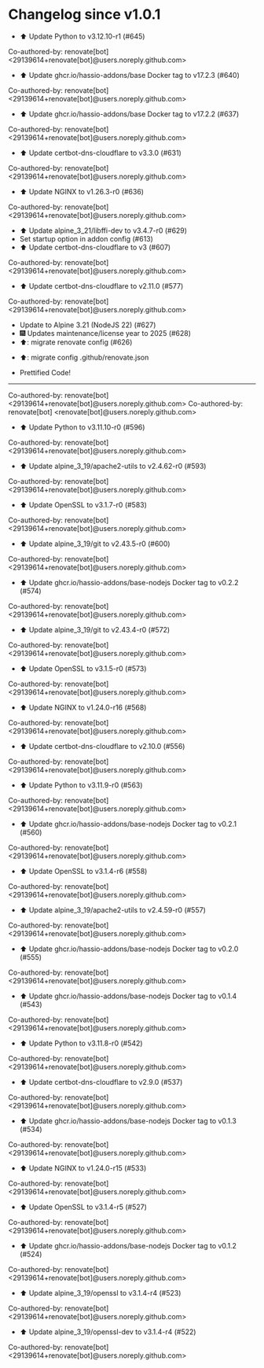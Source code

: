 # Changelog since v1.0.1
- ⬆️ Update Python to v3.12.10-r1 (#645)

Co-authored-by: renovate[bot] <29139614+renovate[bot]@users.noreply.github.com> 
- ⬆️ Update ghcr.io/hassio-addons/base Docker tag to v17.2.3 (#640)

Co-authored-by: renovate[bot] <29139614+renovate[bot]@users.noreply.github.com> 
- ⬆️ Update ghcr.io/hassio-addons/base Docker tag to v17.2.2 (#637)

Co-authored-by: renovate[bot] <29139614+renovate[bot]@users.noreply.github.com> 
- ⬆️ Update certbot-dns-cloudflare to v3.3.0 (#631)

Co-authored-by: renovate[bot] <29139614+renovate[bot]@users.noreply.github.com> 
- ⬆️ Update NGINX to v1.26.3-r0 (#636)

Co-authored-by: renovate[bot] <29139614+renovate[bot]@users.noreply.github.com> 
- ⬆️ Update alpine_3_21/libffi-dev to v3.4.7-r0 (#629) 
- Set startup option in addon config (#613) 
- ⬆️ Update certbot-dns-cloudflare to v3 (#607)

Co-authored-by: renovate[bot] <29139614+renovate[bot]@users.noreply.github.com> 
- ⬆️ Update certbot-dns-cloudflare to v2.11.0 (#577)

Co-authored-by: renovate[bot] <29139614+renovate[bot]@users.noreply.github.com> 
- Update to Alpine 3.21 (NodeJS 22) (#627) 
- 🎆 Updates maintenance/license year to 2025 (#628) 
- ⬆️: migrate renovate config (#626)

* ⬆️: migrate config .github/renovate.json

* Prettified Code!

---------

Co-authored-by: renovate[bot] <29139614+renovate[bot]@users.noreply.github.com>
Co-authored-by: renovate[bot] <renovate[bot]@users.noreply.github.com> 
- ⬆️ Update Python to v3.11.10-r0 (#596)

Co-authored-by: renovate[bot] <29139614+renovate[bot]@users.noreply.github.com> 
- ⬆️ Update alpine_3_19/apache2-utils to v2.4.62-r0 (#593)

Co-authored-by: renovate[bot] <29139614+renovate[bot]@users.noreply.github.com> 
- ⬆️ Update OpenSSL to v3.1.7-r0 (#583)

Co-authored-by: renovate[bot] <29139614+renovate[bot]@users.noreply.github.com> 
- ⬆️ Update alpine_3_19/git to v2.43.5-r0 (#600)

Co-authored-by: renovate[bot] <29139614+renovate[bot]@users.noreply.github.com> 
- ⬆️ Update ghcr.io/hassio-addons/base-nodejs Docker tag to v0.2.2 (#574)

Co-authored-by: renovate[bot] <29139614+renovate[bot]@users.noreply.github.com> 
- ⬆️ Update alpine_3_19/git to v2.43.4-r0 (#572)

Co-authored-by: renovate[bot] <29139614+renovate[bot]@users.noreply.github.com> 
- ⬆️ Update OpenSSL to v3.1.5-r0 (#573)

Co-authored-by: renovate[bot] <29139614+renovate[bot]@users.noreply.github.com> 
- ⬆️ Update NGINX to v1.24.0-r16 (#568)

Co-authored-by: renovate[bot] <29139614+renovate[bot]@users.noreply.github.com> 
- ⬆️ Update certbot-dns-cloudflare to v2.10.0 (#556)

Co-authored-by: renovate[bot] <29139614+renovate[bot]@users.noreply.github.com> 
- ⬆️ Update Python to v3.11.9-r0 (#563)

Co-authored-by: renovate[bot] <29139614+renovate[bot]@users.noreply.github.com> 
- ⬆️ Update ghcr.io/hassio-addons/base-nodejs Docker tag to v0.2.1 (#560)

Co-authored-by: renovate[bot] <29139614+renovate[bot]@users.noreply.github.com> 
- ⬆️ Update OpenSSL to v3.1.4-r6 (#558)

Co-authored-by: renovate[bot] <29139614+renovate[bot]@users.noreply.github.com> 
- ⬆️ Update alpine_3_19/apache2-utils to v2.4.59-r0 (#557)

Co-authored-by: renovate[bot] <29139614+renovate[bot]@users.noreply.github.com> 
- ⬆️ Update ghcr.io/hassio-addons/base-nodejs Docker tag to v0.2.0 (#555)

Co-authored-by: renovate[bot] <29139614+renovate[bot]@users.noreply.github.com> 
- ⬆️ Update ghcr.io/hassio-addons/base-nodejs Docker tag to v0.1.4 (#543)

Co-authored-by: renovate[bot] <29139614+renovate[bot]@users.noreply.github.com> 
- ⬆️ Update Python to v3.11.8-r0 (#542)

Co-authored-by: renovate[bot] <29139614+renovate[bot]@users.noreply.github.com> 
- ⬆️ Update certbot-dns-cloudflare to v2.9.0 (#537)

Co-authored-by: renovate[bot] <29139614+renovate[bot]@users.noreply.github.com> 
- ⬆️ Update ghcr.io/hassio-addons/base-nodejs Docker tag to v0.1.3 (#534)

Co-authored-by: renovate[bot] <29139614+renovate[bot]@users.noreply.github.com> 
- ⬆️ Update NGINX to v1.24.0-r15 (#533)

Co-authored-by: renovate[bot] <29139614+renovate[bot]@users.noreply.github.com> 
- ⬆️ Update OpenSSL to v3.1.4-r5 (#527)

Co-authored-by: renovate[bot] <29139614+renovate[bot]@users.noreply.github.com> 
- ⬆️ Update ghcr.io/hassio-addons/base-nodejs Docker tag to v0.1.2 (#524)

Co-authored-by: renovate[bot] <29139614+renovate[bot]@users.noreply.github.com> 
- ⬆️ Update alpine_3_19/openssl to v3.1.4-r4 (#523)

Co-authored-by: renovate[bot] <29139614+renovate[bot]@users.noreply.github.com> 
- ⬆️ Update alpine_3_19/openssl-dev to v3.1.4-r4 (#522)

Co-authored-by: renovate[bot] <29139614+renovate[bot]@users.noreply.github.com> 
